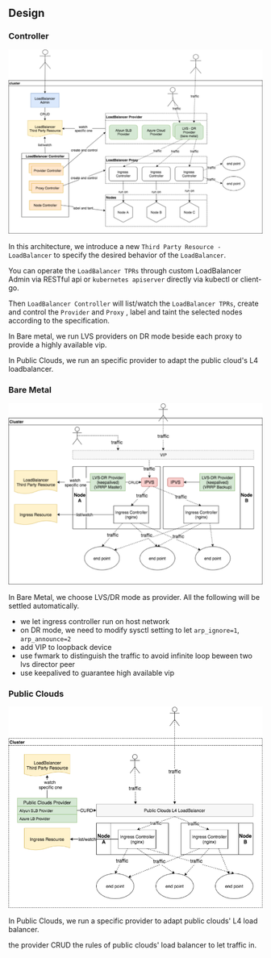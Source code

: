 ## Design

### Controller

![design.png](./images/controller.png)



In this architecture,  we introduce a new `Third Party Resource - LoadBalancer` to specify the desired behavior of the `LoadBalancer`.

You can operate the `LoadBalancer TPRs` through custom LoadBalancer Admin via  RESTful api or `kubernetes apiserver` directly via kubectl or client-go.

Then `LoadBalancer Controller` will list/watch the `LoadBalancer TPRs`, create and control the `Provider` and `Proxy` , label and taint the selected nodes according to the specification.

In Bare metal, we run LVS providers on DR mode beside each proxy to provide a highly available vip.

In Public Clouds, we run an specific provider to adapt the public cloud's L4 loadbalancer.

### Bare Metal

![lvs](./images/lvs.png)

In Bare Metal, we choose LVS/DR mode as provider. All the following will be settled automatically.

-   we let ingress controller run on host network
-   on DR mode, we need to modify sysctl setting to let `arp_ignore=1`, `arp_announce=2`
-   add VIP to loopback device
-   use fwmark to distinguish the traffic to avoid infinite loop beween two lvs director peer
-   use keepalived to guarantee high available vip

### Public Clouds

![clouds](./images/clouds.png)

In Public Clouds, we run a specific provider to adapt public clouds' L4 load balancer.

the provider CRUD the rules of  public clouds' load balancer to let traffic in.
